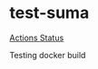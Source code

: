 # test-suma

[Actions Status](https://github.com/jcayouette/test-suma/tree/master/.github/workflows/build-doc/badge.svg)

Testing docker build


